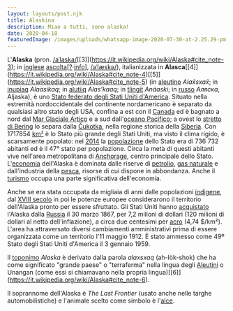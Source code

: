 ```yaml
---
layout: layouts/post.njk
title: Alaskina
description: Miao a tutti, sono alaska!
date: 2020-04-18
featuredImage: /images/uploads/whatsapp-image-2020-07-30-at-2.25.29-pm.jpeg
---
```

L'**Alaska** (pron. [/aˈlaska/](https://it.wikipedia.org/wiki/Aiuto:IPA "Aiuto:IPA")[\[3]](https://it.wikipedia.org/wiki/Alaska#cite_note-3); in [inglese](https://it.wikipedia.org/wiki/Lingua_inglese "Lingua inglese") [ascolta](https://upload.wikimedia.org/wikipedia/commons/3/34/En-us-Alaska.ogg "En-us-Alaska.ogg")[[?](https://it.wikipedia.org/wiki/Aiuto:File_multimediali "Aiuto:File multimediali")·[info](https://it.wikipedia.org/wiki/File:En-us-Alaska.ogg "File:En-us-Alaska.ogg")], [/əˈlæskə/](https://it.wikipedia.org/wiki/Aiuto:IPA "Aiuto:IPA")), italianizzata in **Alasca**[\[4]](https://it.wikipedia.org/wiki/Alaska#cite_note-4)[\[5]](https://it.wikipedia.org/wiki/Alaska#cite_note-5) (in [aleutino](https://it.wikipedia.org/wiki/Lingua_aleutina "Lingua aleutina") *Alax̂sxax̂*; in [inupiaq](https://it.wikipedia.org/wiki/Lingua_inupiaq "Lingua inupiaq") *Alaasikaq*; in [alutiiq](https://it.wikipedia.org/w/index.php?title=Lingua_alutiiq&action=edit&redlink=1 "Lingua alutiiq (la pagina non esiste)") *Alas'kaaq*; in [tlingit](https://it.wikipedia.org/w/index.php?title=Lingua_tlingit&action=edit&redlink=1 "Lingua tlingit (la pagina non esiste)") *Anáaski*; in [russo](https://it.wikipedia.org/wiki/Lingua_russa "Lingua russa") *Аляска*, Aljaska), è uno [Stato federato degli Stati Uniti d'America](https://it.wikipedia.org/wiki/Stati_federati_degli_Stati_Uniti_d%27America "Stati federati degli Stati Uniti d'America"). Situato nella estremità nordoccidentale del continente nordamericano è separato da qualsiasi altro stato degli USA, confina a est con il [Canada](https://it.wikipedia.org/wiki/Canada "Canada") ed è bagnato a nord dal [Mar Glaciale Artico](https://it.wikipedia.org/wiki/Mar_Glaciale_Artico "Mar Glaciale Artico") e a sud dall'[oceano Pacifico](https://it.wikipedia.org/wiki/Oceano_Pacifico "Oceano Pacifico"); a ovest lo [stretto di Bering](https://it.wikipedia.org/wiki/Stretto_di_Bering "Stretto di Bering") lo separa dalla [Čukotka](https://it.wikipedia.org/wiki/Circondario_autonomo_della_%C4%8Cukotka "Circondario autonomo della Čukotka"), nella regione storica della [Siberia](https://it.wikipedia.org/wiki/Siberia "Siberia"). Con 1717854 [km²](https://it.wikipedia.org/wiki/Chilometro_quadrato "Chilometro quadrato") è lo Stato più grande degli Stati Uniti, ma visto il clima rigido, è scarsamente popolato: nel [2014](https://it.wikipedia.org/wiki/2014 "2014") la [popolazione](https://it.wikipedia.org/wiki/Popolazione "Popolazione") dello Stato era di 736 732 abitanti ed è il 47° stato per popolazione. Circa la metà di questi abitanti vive nell'area metropolitana di [Anchorage](https://it.wikipedia.org/wiki/Anchorage "Anchorage"), centro principale dello Stato. L'[economia](https://it.wikipedia.org/wiki/Economia "Economia") dell'Alaska è dominata dalle riserve di [petrolio](https://it.wikipedia.org/wiki/Petrolio "Petrolio"), [gas naturale](https://it.wikipedia.org/wiki/Gas_naturale "Gas naturale") e dall'industria della [pesca](https://it.wikipedia.org/wiki/Pesca_(attivit%C3%A0) "Pesca (attività)"), risorse di cui dispone in abbondanza. Anche il [turismo](https://it.wikipedia.org/wiki/Turismo "Turismo") occupa una parte significativa dell'economia.

Anche se era stata occupata da migliaia di anni dalle popolazioni [indigene](https://it.wikipedia.org/wiki/Popoli_indigeni "Popoli indigeni"), dal [XVIII secolo](https://it.wikipedia.org/wiki/XVIII_secolo "XVIII secolo") in poi le potenze europee considerarono il territorio dell'Alaska pronto per essere sfruttato. Gli Stati Uniti hanno [acquistato](https://it.wikipedia.org/wiki/Acquisto_dell%27Alaska "Acquisto dell'Alaska") l'Alaska dalla [Russia](https://it.wikipedia.org/wiki/Impero_russo "Impero russo") il 30 marzo 1867, per 7,2 milioni di dollari (120 milioni di dollari al netto dell'inflazione), a circa due centesimi per [acro](https://it.wikipedia.org/wiki/Acro "Acro") (4,74 $/km²). L'area ha attraversato diversi cambiamenti amministrativi prima di essere organizzata come un territorio l'11 maggio 1912. È stato ammesso come 49º Stato degli Stati Uniti d'America il 3 gennaio 1959.

Il [toponimo](https://it.wikipedia.org/wiki/Toponimo "Toponimo") *Alaska* è derivato dalla parola *alaxsxaq* (ah-lòk-shok) che ha come significato "grande paese" o "terraferma" nella lingua degli [Aleutini](https://it.wikipedia.org/wiki/Aleutini "Aleutini") o Unangan (come essi si chiamavano nella propria lingua)[\[6]](https://it.wikipedia.org/wiki/Alaska#cite_note-6).

Il soprannome dell'Alaska è *The Last Frontier* (usato anche nelle targhe automobilistiche) e l'animale scelto come simbolo è l'[alce](https://it.wikipedia.org/wiki/Alces_alces "Alces alces").
